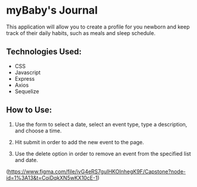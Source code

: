 # myBaby's Journal

This application will allow you to create a profile for you newborn and keep track of their daily habits, such as meals and sleep schedule.

## Technologies Used:

* CSS
* Javascript
* Express
* Axios
* Sequelize

## How to Use:
1. Use the form to select a date, select an event type, type a description, and choose a time.

2. Hit submit in order to add the new event to the page.

3. Use the delete option in order to remove an event from the specified list and date.

(https://www.figma.com/file/ivG4eRS7guIHKOInhegK9F/Capstone?node-id=1%3A13&t=CoiDqkXN5wKX10cE-1)